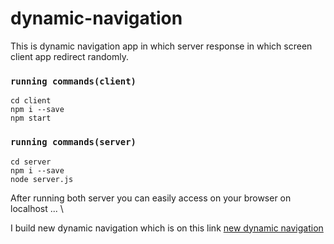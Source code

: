 # dynamic-navigation

This is dynamic navigation app in which server response in which screen client app redirect randomly.

### `running commands(client)`

```
cd client
npm i --save
npm start
```

### `running commands(server)`

```
cd server
npm i --save
node server.js
```

After running both server you can easily access on your browser on localhost ... \

I build new dynamic navigation which is on this link [new dynamic navigation](https://github.com/tabish-debug/new-dynamic-navigation)
